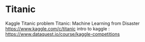 # Titanic
Kaggle Titanic problem
Titanic: Machine Learning from Disaster
https://www.kaggle.com/c/titanic
intro to kaggle : https://www.dataquest.io/course/kaggle-competitions